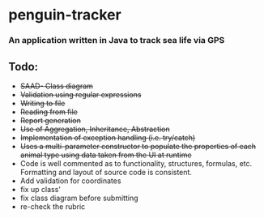 # penguin-tracker
### An application written in Java to track sea life via GPS

## Todo:

* <del>SAAD- Class diagram</del>
* <del>Validation using regular expressions</del>
* <del>Writing to file</del>
* <del>Reading from file<del> 
* <del>Report generation<del>
* <del>Use of Aggregation, Inheritance, Abstraction</del>
* <del>Implementation of exception handling (i.e. try/catch)<del>
* <del>Uses a multi-parameter constructor to populate the properties of each animal type using data taken from the UI at runtime</del>
* Code is well commented as to functionality, structures, formulas, etc. Formatting and layout of source code is consistent.
* Add validation for coordinates
* fix up class'
* fix class diagram before submitting
* re-check the rubric
